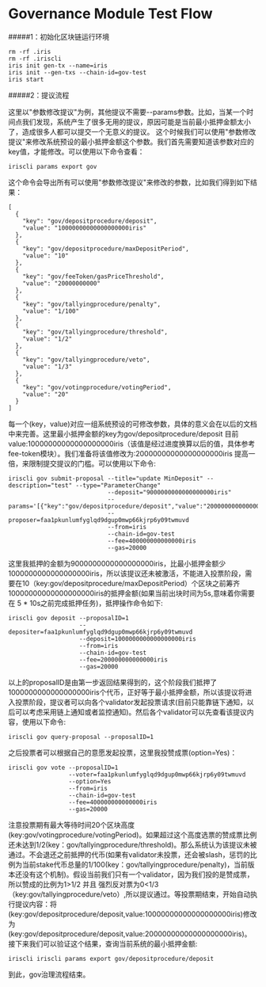 # Governance Module Test Flow

#####1：初始化区块链运行环境

```
rm -rf .iris
rm -rf .iriscli
iris init gen-tx --name=iris
iris init --gen-txs --chain-id=gov-test
iris start

```

#####2：提议流程

这里以"参数修改提议"为例，其他提议不需要--params参数。比如，当某一个时间点我们发现，系统产生了很多无用的提议，原因可能是当前最小抵押金额太小了，造成很多人都可以提交一个无意义的提议。
这个时候我们可以使用"参数修改提议"来修改系统预设的最小抵押金额这个参数。我们首先需要知道该参数对应的key值，才能修改。可以使用以下命令查看：
```
iriscli params export gov
```
这个命令会导出所有可以使用"参数修改提议"来修改的参数，比如我们得到如下结果：

```
[
  {
    "key": "gov/depositprocedure/deposit",
    "value": "10000000000000000000iris"
  },
  {
    "key": "gov/depositprocedure/maxDepositPeriod",
    "value": "10"
  },
  {
    "key": "gov/feeToken/gasPriceThreshold",
    "value": "20000000000"
  },
  {
    "key": "gov/tallyingprocedure/penalty",
    "value": "1/100"
  },
  {
    "key": "gov/tallyingprocedure/threshold",
    "value": "1/2"
  },
  {
    "key": "gov/tallyingprocedure/veto",
    "value": "1/3"
  },
  {
    "key": "gov/votingprocedure/votingPeriod",
    "value": "20"
  }
]

```
每一个(key，value)对应一组系统预设的可修改参数，具体的意义会在以后的文档中来完善。这里最小抵押金额的key为gov/depositprocedure/deposit
目前value:10000000000000000000iris（该值是经过进度换算以后的值，具体参考fee-token模块）。我们准备将该值修改为:20000000000000000000iris
提高一倍，来限制提交提议的门槛。可以使用以下命令:

```
iriscli gov submit-proposal --title="update MinDeposit" --description="test" --type="ParameterChange"
                            --deposit="9000000000000000000iris" 
                            --params='[{"key":"gov/depositprocedure/deposit","value":"20000000000000000001iris","op":"update"}]' 
                            --proposer=faa1pkunlumfyglqd9dgup0mwp66kjrp6y09twmuvd 
                            --from=iris 
                            --chain-id=gov-test 
                            --fee=400000000000000iris 
                            --gas=20000

```

这里我抵押的金额为9000000000000000000iris，比最小抵押金额少1000000000000000000iris，所以该提议还未被激活，不能进入投票阶段，需要在10（key:gov/depositprocedure/maxDepositPeriod）个区块之前筹齐10000000000000000000iris的抵押金额(如果当前出块时间为5s,意味着你需要在 5 * 10s之前完成抵押任务)，抵押操作命令如下:

```
iriscli gov deposit --proposalID=1 
                    --depositer=faa1pkunlumfyglqd9dgup0mwp66kjrp6y09twmuvd 
                    --deposit=1000000000000000000iris   
                    --from=iris 
                    --chain-id=gov-test  
                    --fee=200000000000000iris 
                    --gas=20000

```
以上的proposalID是由第一步返回结果得到的，这个阶段我们抵押了1000000000000000000iris个代币，正好等于最小抵押金额，所以该提议将进入投票阶段，提议者可以向各个validator发起投票请求(目前只能靠链下通知，以后可以考虑采用链上通知或者监控通知)。然后各个validator可以先查看该提议内容，使用以下命令:
```
iriscli gov query-proposal --proposalID=1 
```
之后投票者可以根据自己的意愿发起投票，这里我投赞成票(option=Yes)：
```
iriscli gov vote --proposalID=1 
                 --voter=faa1pkunlumfyglqd9dgup0mwp66kjrp6y09twmuvd 
                 --option=Yes  
                 --from=iris 
                 --chain-id=gov-test  
                 --fee=400000000000000iris 
                 --gas=20000
```
注意投票期有最大等待时间20个区块高度(key:gov/votingprocedure/votingPeriod)。如果超过这个高度选票的赞成票比例还未达到1/2(key：gov/tallyingprocedure/threshold)。那么系统认为该提议未被通过。不会退还之前抵押的代币(如果有validator未投票，还会被slash，惩罚的比例为当前stake代币总量的1/100(key：gov/tallyingprocedure/penalty)，当前版本还没有这个机制)。假设当前我们只有一个validator，因为我们投的是赞成票，所以赞成的比例为1>1/2 并且 强烈反对票为0<1/3（key:gov/tallyingprocedure/veto）,所以提议通过。等投票期结束，开始自动执行提议内容：将(key:gov/depositprocedure/deposit,value:10000000000000000000iris)修改为(key:gov/depositprocedure/deposit,value:20000000000000000000iris)。接下来我们可以验证这个结果，查询当前系统的最小抵押金额:
```
iriscli iriscli params export gov/depositprocedure/deposit
```
到此，gov治理流程结束。